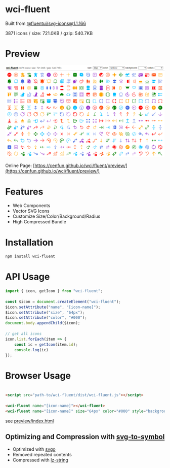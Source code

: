 # wci-fluent
Built from [@fluentui/svg-icons@1.1.166](https://github.com/microsoft/fluentui-system-icons)  

3871 icons / size: 721.0KB / gzip: 540.7KB  



# Preview
![screenshot](preview/screenshot.png)

Online Page: [https://cenfun.github.io/wci/fluent/preview/](https://cenfun.github.io/wci/fluent/preview/)

# Features
* Web Components
* Vector SVG Icons 
* Customize Size/Color/Background/Radius
* High Compressed Bundle
# Installation
```sh
npm install wci-fluent
```
# API Usage
```js
import { icon, getIcon } from "wci-fluent";

const $icon = document.createElement("wci-fluent");
$icon.setAttribute("name", "[icon-name]");
$icon.setAttribute("size", "64px");
$icon.setAttribute("color", "#000");
document.body.appendChild($icon);

// get all icons
icon.list.forEach(item => {
    const ic = getIcon(item.id);
    console.log(ic)
});
```
# Browser Usage
```html

<script src="path-to/wci-fluent/dist/wci-fluent.js"></script>

<wci-fluent name="[icon-name]"></wci-fluent>
<wci-fluent name="[icon-name]" size="64px" color="#000" style="background:#f5f5f5;"></wci-fluent>
```
see [preview/index.html](preview/index.html)

## Optimizing and Compression with [svg-to-symbol](https://github.com/cenfun/svg-to-symbol)
* Optimized with [svgo](https://github.com/svg/svgo)
* Removed repeated contents
* Compressed with [lz-string](https://github.com/pieroxy/lz-string)